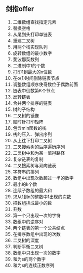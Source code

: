 ## 剑指offer

1. 二维数组查找指定元素
2. 替换空格
3. 从尾到头打印单链表
4. 重建二叉树
5. 用两个栈实现队列
6. 旋转数组的最小数字
7. 斐波那契数列
8. 二进制中1的个数
9. 打印1到最大的n位数
10. 在o(1)时间删除链表节点
11. 调整数组顺序使奇数位于偶数前面
12. 链表中倒数第K个节点
13. 反转链表
14. 合并两个排序的链表
15. 树的子结构
16. 二叉树的镜像
17. 顺时针打印矩阵
18. 包含min函数的栈
19. 栈的压入、弹出序列
20. 从上往下打印二叉树
21. 二叉搜索树的后序遍历序列
22. 二叉树中和为某一值得路径
23. 复杂链表的复制
24. 二叉搜索树与双向链表
25. 字符串的排列
26. 数组中出现次数超过一半的数字
27. 最小的k个数
28. 连续子数组的最大和
29. 求从1到n的整数中1出现的次数
30. 把数组排成最小的数
31. 丑数
32. 第一个只出现一次的字符
33. 数组中的逆序对
34. 两个链表的第一个公共结点
35. 在排序数组中出现的次数
36. 二叉树的深度
37. 判断平衡二叉树
38. 数组中只出现一次的数字
39. 和为s的两个数字
40. 和为s的连续正数序列